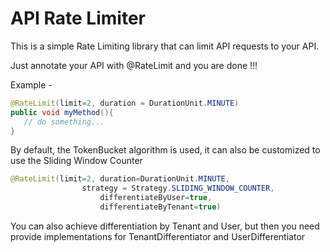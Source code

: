 # API Rate Limiter
This is a simple Rate Limiting library that can limit API requests to your API.

Just annotate your API with @RateLimit and you are done !!!

Example - 
```java
@RateLimit(limit=2, duration = DurationUnit.MINUTE)
public void myMethod(){
   // do something...
}
```
By default, the TokenBucket algorithm is used, it can also be customized to use the Sliding Window Counter
```java
@RateLimit(limit=2, duration=DurationUnit.MINUTE, 
                strategy = Strategy.SLIDING_WINDOW_COUNTER,
                    differentiateByUser=true,
                    differentiateByTenant=true)
```
You can also achieve differentiation by Tenant and User, but then you need provide implementations for TenantDifferentiator and UserDifferentiator 